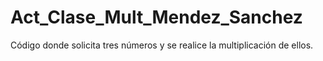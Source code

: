 # Act_Clase_Mult_Mendez_Sanchez
Código donde solicita tres números y se realice la multiplicación de ellos.
